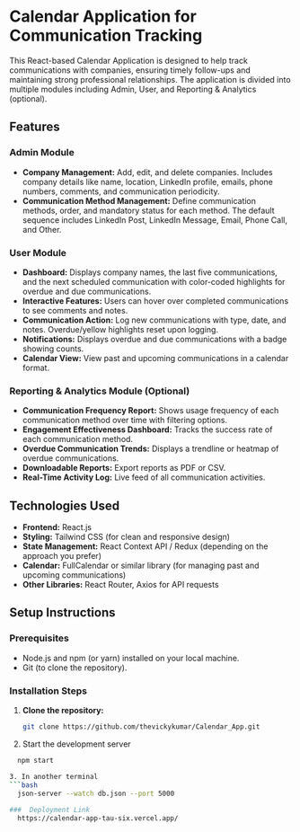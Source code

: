 # Calendar Application for Communication Tracking

This React-based Calendar Application is designed to help track communications with companies, ensuring timely follow-ups and maintaining strong professional relationships. The application is divided into multiple modules including Admin, User, and Reporting & Analytics (optional).

## Features

### Admin Module
- **Company Management:** Add, edit, and delete companies. Includes company details like name, location, LinkedIn profile, emails, phone numbers, comments, and communication periodicity.
- **Communication Method Management:** Define communication methods, order, and mandatory status for each method. The default sequence includes LinkedIn Post, LinkedIn Message, Email, Phone Call, and Other.

### User Module
- **Dashboard:** Displays company names, the last five communications, and the next scheduled communication with color-coded highlights for overdue and due communications.
- **Interactive Features:** Users can hover over completed communications to see comments and notes.
- **Communication Action:** Log new communications with type, date, and notes. Overdue/yellow highlights reset upon logging.
- **Notifications:** Displays overdue and due communications with a badge showing counts.
- **Calendar View:** View past and upcoming communications in a calendar format.

### Reporting & Analytics Module (Optional)
- **Communication Frequency Report:** Shows usage frequency of each communication method over time with filtering options.
- **Engagement Effectiveness Dashboard:** Tracks the success rate of each communication method.
- **Overdue Communication Trends:** Displays a trendline or heatmap of overdue communications.
- **Downloadable Reports:** Export reports as PDF or CSV.
- **Real-Time Activity Log:** Live feed of all communication activities.

## Technologies Used

- **Frontend:** React.js
- **Styling:** Tailwind CSS (for clean and responsive design)
- **State Management:** React Context API / Redux (depending on the approach you prefer)
- **Calendar:** FullCalendar or similar library (for managing past and upcoming communications)
- **Other Libraries:** React Router, Axios for API requests

## Setup Instructions

### Prerequisites
- Node.js and npm (or yarn) installed on your local machine.
- Git (to clone the repository).

### Installation Steps

1. **Clone the repository:**
   ```bash
   git clone https://github.com/thevickykumar/Calendar_App.git
2. Start the development server
```bash
  npm start

3. In another terminal
```bash
  json-server --watch db.json --port 5000  
     
###  Deployment Link
  https://calendar-app-tau-six.vercel.app/

 